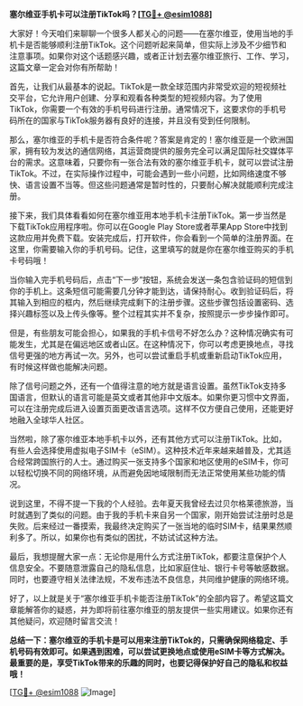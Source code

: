 **塞尔维亚手机卡可以注册TikTok吗？[[TG💪+ @esim1088](https://t.me/s/esim1088)]**

大家好！今天咱们来聊聊一个很多人都关心的问题——在塞尔维亚，使用当地的手机卡是否能够顺利注册TikTok。这个问题听起来简单，但实际上涉及不少细节和注意事项。如果你对这个话题感兴趣，或者正计划去塞尔维亚旅行、工作、学习，这篇文章一定会对你有所帮助！

首先，让我们从最基本的说起。TikTok是一款全球范围内非常受欢迎的短视频社交平台，它允许用户创建、分享和观看各种类型的短视频内容。为了使用TikTok，你需要一个有效的手机号码进行注册。通常情况下，这要求你的手机号码所在的国家与TikTok服务器有良好的连接，并且没有受到任何限制。

那么，塞尔维亚的手机卡是否符合条件呢？答案是肯定的！塞尔维亚是一个欧洲国家，拥有较为发达的通信网络，其运营商提供的服务完全可以满足国际社交媒体平台的需求。这意味着，只要你有一张合法有效的塞尔维亚手机卡，就可以尝试注册TikTok。不过，在实际操作过程中，可能会遇到一些小问题，比如网络速度不够快、语言设置不当等。但这些问题通常是暂时性的，只要耐心解决就能顺利完成注册。

接下来，我们具体看看如何在塞尔维亚用本地手机卡注册TikTok。第一步当然是下载TikTok应用程序啦。你可以在Google Play Store或者苹果App Store中找到这款应用并免费下载。安装完成后，打开软件，你会看到一个简单的注册界面。在这里，你需要输入你的手机号码。记住，这里填写的就是你在塞尔维亚购买的手机卡号码哦！

当你输入完手机号码后，点击“下一步”按钮，系统会发送一条包含验证码的短信到你的手机上。这条短信可能需要几分钟才能到达，请保持耐心。收到验证码后，将其输入到相应的框内，然后继续完成剩下的注册步骤。这些步骤包括设置密码、选择兴趣标签以及上传头像等。整个过程其实并不复杂，按照提示一步步操作即可。

但是，有些朋友可能会担心，如果我的手机卡信号不好怎么办？这种情况确实有可能发生，尤其是在偏远地区或者山区。在这种情况下，你可以考虑更换地点，寻找信号更强的地方再试一次。另外，也可以尝试重启手机或重新启动TikTok应用，有时候这样做也能解决问题。

除了信号问题之外，还有一个值得注意的地方就是语言设置。虽然TikTok支持多国语言，但默认的语言可能是英文或者其他非中文版本。如果你更习惯中文界面，可以在注册完成后进入设置页面更改语言选项。这样不仅方便自己使用，还能更好地融入全球华人社区。

当然啦，除了塞尔维亚本地手机卡以外，还有其他方式可以注册TikTok。比如，有些人会选择使用虚拟电子SIM卡（eSIM）。这种技术近年来越来越普及，尤其适合经常跨国旅行的人士。通过购买一张支持多个国家和地区使用的eSIM卡，你可以轻松切换不同的网络环境，从而避免因地域限制而无法正常使用某些功能的情况。

说到这里，不得不提一下我的个人经验。去年夏天我曾经去过贝尔格莱德旅游，当时就遇到了类似的问题。由于我的手机卡来自另一个国家，刚开始尝试注册时总是失败。后来经过一番摸索，我最终决定购买了一张当地的临时SIM卡，结果果然顺利多了。所以，如果你也有类似的困扰，不妨试试这种方法。

最后，我想提醒大家一点：无论你是用什么方式注册TikTok，都要注意保护个人信息安全。不要随意泄露自己的隐私信息，比如家庭住址、银行卡号等敏感数据。同时，也要遵守相关法律法规，不发布违法不良信息，共同维护健康的网络环境。

好了，以上就是关于“塞尔维亚手机卡能否注册TikTok”的全部内容了。希望这篇文章能解答你的疑惑，并为即将前往塞尔维亚的朋友提供一些实用建议。如果你还有其他疑问，欢迎随时留言交流！

**总结一下：塞尔维亚的手机卡是可以用来注册TikTok的，只需确保网络稳定、手机号码有效即可。如果遇到困难，可以尝试更换地点或使用eSIM卡等方式解决。最重要的是，享受TikTok带来的乐趣的同时，也要记得保护好自己的隐私和权益哦！**

[[TG💪+ @esim1088](https://t.me/s/esim1088) ![Image](https://i.postimg.cc/4NQfJmqS/Snipaste-2025-05-13-00-14-12.png)]